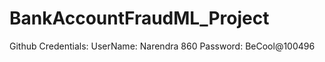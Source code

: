 # BankAccountFraudML_Project

Github Credentials:
   UserName: Narendra 860
   Password: BeCool@100496
